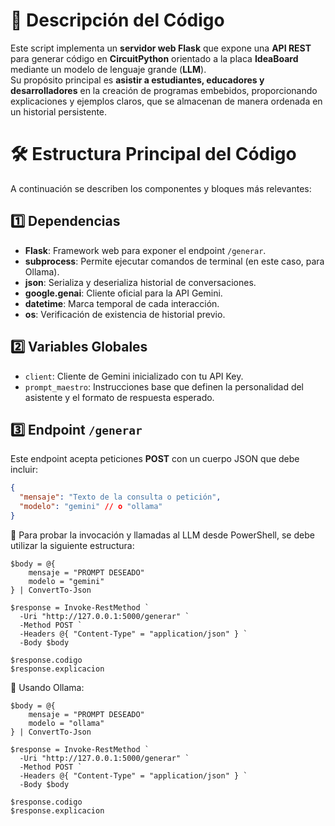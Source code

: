 # 🧩 Descripción del Código

Este script implementa un **servidor web Flask** que expone una **API REST** para generar código en **CircuitPython** orientado a la placa **IdeaBoard** mediante un modelo de lenguaje grande (**LLM**).  
Su propósito principal es **asistir a estudiantes, educadores y desarrolladores** en la creación de programas embebidos, proporcionando explicaciones y ejemplos claros, que se almacenan de manera ordenada en un historial persistente.


# 🛠️ Estructura Principal del Código

A continuación se describen los componentes y bloques más relevantes:


## 1️⃣ Dependencias

- **Flask**: Framework web para exponer el endpoint `/generar`.
- **subprocess**: Permite ejecutar comandos de terminal (en este caso, para Ollama).
- **json**: Serializa y deserializa historial de conversaciones.
- **google.genai**: Cliente oficial para la API Gemini.
- **datetime**: Marca temporal de cada interacción.
- **os**: Verificación de existencia de historial previo.


## 2️⃣ Variables Globales

- `client`: Cliente de Gemini inicializado con tu API Key.
- `prompt_maestro`: Instrucciones base que definen la personalidad del asistente y el formato de respuesta esperado.



## 3️⃣ Endpoint `/generar`

Este endpoint acepta peticiones **POST** con un cuerpo JSON que debe incluir:

```json
{
  "mensaje": "Texto de la consulta o petición",
  "modelo": "gemini" // o "ollama"
}
```

📄 Para probar la invocación y llamadas al LLM desde PowerShell, se debe utilizar la siguiente estructura:
```
$body = @{
    mensaje = "PROMPT DESEADO"
    modelo = "gemini"
} | ConvertTo-Json

$response = Invoke-RestMethod `
  -Uri "http://127.0.0.1:5000/generar" `
  -Method POST `
  -Headers @{ "Content-Type" = "application/json" } `
  -Body $body

$response.codigo
$response.explicacion
```

🦙 Usando Ollama:
```
$body = @{
    mensaje = "PROMPT DESEADO"
    modelo = "ollama"
} | ConvertTo-Json

$response = Invoke-RestMethod `
  -Uri "http://127.0.0.1:5000/generar" `
  -Method POST `
  -Headers @{ "Content-Type" = "application/json" } `
  -Body $body

$response.codigo
$response.explicacion
```
